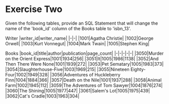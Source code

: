 # Exercise Two

Given the following tables, provide an SQL Statement that will change the name of the 'book_id' column of the Books table to 'isbn_13'.

Writer
|writer_id|writer_name| 
|-|-|
|1001|Agatha Christie|
|1002|George Orwell|
|1003|Kurt Vonnegut|
|1004|Mark Twain|
|1005|Stephen King|

Books
|book_id|title|author|publication|page_count|
|-|-|-|-|-|
|3050|Murder on the Orient Express|1001|1934|256|
|3051|It|1005|1986|1138|
|3052|And Then There Were None|1001|1939|272|
|3053|Pet Sematary|1005|1983|373|
|3054|Slaughterhouse-Five|1003|1969|215|
|3055|Nineteen Eighty-Four|1002|1949|328|
|3056|Adventures of Huckleberry Finn|1004|1884|366|
|3057|Death on the Nile|1001|1937|288|
|3058|Animal Farm|1002|1945|112|
|3059|The Adventures of Tom Sawyer|1004|1876|274|
|3060|The Shining|1005|1977|447|
|3061|Salem's Lot|1005|1975|439|
|3062|Cat's Cradle|1003|1963|304|